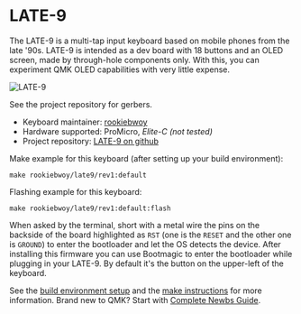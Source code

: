 # LATE-9


The LATE-9 is a multi-tap input keyboard based on mobile phones from the late '90s. LATE-9 is intended as a dev board with 18 buttons and an OLED screen, made by through-hole components only. With this, you can experiment QMK OLED capabilities with very little expense.

![LATE-9](https://i.imgur.com/QXycTC3h.jpg "LATE-9 first proto")

See the project repository for gerbers.

* Keyboard maintainer: [rookiebwoy](https://github.com/rookiebwoy)
* Hardware supported: ProMicro, _Elite-C (not tested)_
* Project repository: [LATE-9 on github](https://github.com/rookiebwoy/late-9)

Make example for this keyboard (after setting up your build environment):

    make rookiebwoy/late9/rev1:default

Flashing example for this keyboard:

    make rookiebwoy/late9/rev1:default:flash


When asked by the terminal, short with a metal wire the pins on the backside of the board highlighted as `RST` (one is the `RESET` and the other one is `GROUND`) to enter the bootloader and let the OS detects the device.
After installing this firmware you can use Bootmagic to enter the bootloader while plugging in your LATE-9. By default it's the button on the upper-left of the keyboard.

See the [build environment setup](https://docs.qmk.fm/#/getting_started_build_tools) and the [make instructions](https://docs.qmk.fm/#/getting_started_make_guide) for more information. Brand new to QMK? Start with [Complete Newbs Guide](https://docs.qmk.fm/#/newbs).

